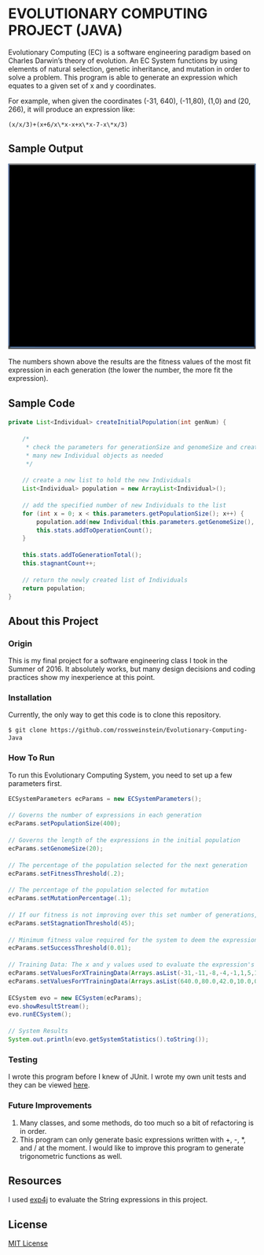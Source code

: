 # EVOLUTIONARY COMPUTING PROJECT (JAVA)
Evolutionary Computing (EC) is a software engineering paradigm based on Charles Darwin’s theory of evolution.  An EC System 
functions by using elements of natural selection, genetic inheritance, and mutation in order to solve a problem.  This program is able to generate an expression which equates to a given set of x and y coordinates.  
  
For example, when given the coordinates (-31, 640), (-11,80), (1,0) and (20, 266), it will produce an expression like:  
  
    (x/x/3)+(x+6/x\*x-x+x\*x-7-x\*x/3)

## Sample Output
![EC System Demo Java](ECJava-2.gif)

The numbers shown above the results are the fitness values of the most fit expression in each generation (the lower the number, the more fit the expression).

## Sample Code
```java
private List<Individual> createInitialPopulation(int genNum) {

	/*
	 * check the parameters for generationSize and genomeSize and create as
	 * many new Individual objects as needed
	 */

	// create a new list to hold the new Individuals
	List<Individual> population = new ArrayList<Individual>();

	// add the specified number of new Individuals to the list
	for (int x = 0; x < this.parameters.getPopulationSize(); x++) {
		population.add(new Individual(this.parameters.getGenomeSize(), genNum));
		this.stats.addToOperationCount();
	}

	this.stats.addToGenerationTotal();
	this.stagnantCount++;

	// return the newly created list of Individuals
	return population;
}
```


## About this Project
### Origin
This is my final project for a software engineering class I took in the Summer of 2016.  It absolutely works, but many design decisions and coding practices show my inexperience at this point.  

### Installation
Currently, the only way to get this code is to clone this repository.
```
$ git clone https://github.com/rossweinstein/Evolutionary-Computing-Java
```

### How To Run
To run this Evolutionary Computing System, you need to set up a few parameters first.

```java
ECSystemParameters ecParams = new ECSystemParameters();

// Governs the number of expressions in each generation
ecParams.setPopulationSize(400);

// Governs the length of the expressions in the initial population
ecParams.setGenomeSize(20);

// The percentage of the population selected for the next generation
ecParams.setFitnessThreshold(.2);

// The percentage of the population selected for mutation
ecParams.setMutationPercentage(.1);

// If our fitness is not improving over this set number of generations, the EC System reboots
ecParams.setStagnationThreshold(45);

// Minimum fitness value required for the system to deem the expression equivalent to training data
ecParams.setSuccessThreshold(0.01);

// Training Data: The x and y values used to evaluate the expression's fitness
ecParams.setValuesForXTrainingData(Arrays.asList(-31,-11,-8,-4,-1,1,5,10,20,31));
ecParams.setValuesForYTrainingData(Arrays.asList(640.0,80.0,42.0,10.0,0.0,0.0,16.0,66.0,266.0,640.0));

ECSystem evo = new ECSystem(ecParams);
evo.showResultStream();
evo.runECSystem();

// System Results
System.out.println(evo.getSystemStatistics().toString());
```

### Testing
I wrote this program before I knew of JUnit. I wrote my own unit tests and they can be viewed [here](https://github.com/rossweinstein/Evolutionary-Computing-Java/tree/master/Java%20Files/unitTests).

### Future Improvements
1. Many classes, and some methods, do too much so a bit of refactoring is in order.  
1. This program can only generate basic expressions written with +, -, *, and / at the moment. I would like to improve this program to generate trigonometric functions as well.

## Resources
I used [exp4j](http://www.objecthunter.net/exp4j/) to evaluate the String expressions in this project. 

## License
[MIT License](https://en.wikipedia.org/wiki/MIT_License)


